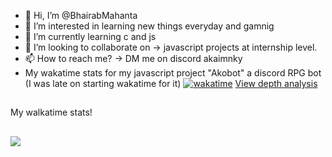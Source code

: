 - 👋 Hi, I’m @BhairabMahanta
- 👀 I’m interested in learning new things everyday and gamnig    
- 🌱 I’m currently learning c and js
- 💞️ I’m looking to collaborate on -> javascript projects at internship level.
- 📫 How to reach me? -> DM me on discord akaimnky
- My wakatime stats for my javascript project "Akobot" a discord RPG bot (I was late on starting wakatime for it)
[<a href="https://wakatime.com/badge/user/018ce8da-6f27-49d4-a064-f0ad4bd15640/project/018ce8dc-5c64-460d-bfe2-469aa1d12f15"><img src="https://wakatime.com/badge/user/018ce8da-6f27-49d4-a064-f0ad4bd15640/project/018ce8dc-5c64-460d-bfe2-469aa1d12f15.svg" alt="wakatime"></a>](https://wakatime.com/badge/user/018ce8da-6f27-49d4-a064-f0ad4bd15640/project/018ce8dc-5c64-460d-bfe2-469aa1d12f15.svg)
[View depth analysis](https://wakatime.com/@018ce8da-6f27-49d4-a064-f0ad4bd15640/projects/mygczuchei?start=2024-01-05&end=2024-01-11)
## 
My walkatime stats!
##
<a href="https://wakatime.com"><img src="https://wakatime.com/share/@018ce8da-6f27-49d4-a064-f0ad4bd15640/a4a9ee74-db67-4e55-b58f-b948b927227f.png" /></a>
<!---
BhairabMahanta/BhairabMahanta is a ✨ special ✨ repository because its `README.md` (this file) appears on your GitHub profile.
You can click the Preview link to take a look at your changes.
--->
